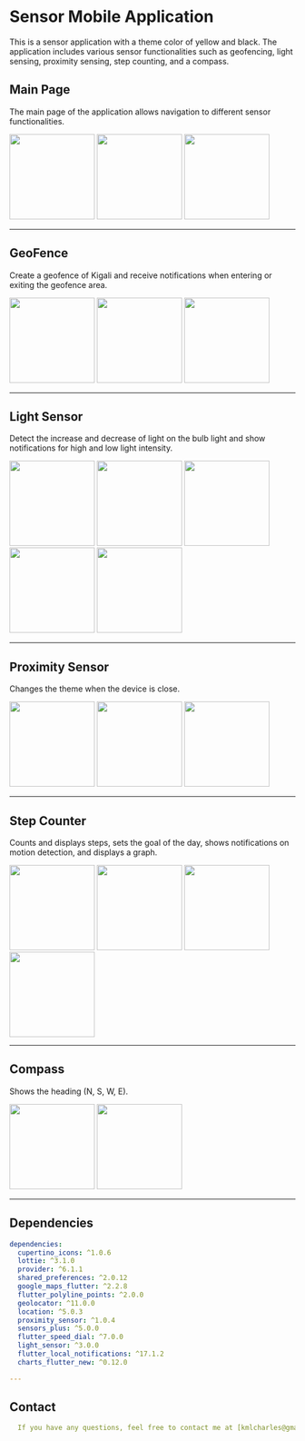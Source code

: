 # Sensor Mobile Application

This is a sensor application with a theme color of yellow and black. The application includes various sensor functionalities such as geofencing, light sensing, proximity sensing, step counting, and a compass.

## Main Page
The main page of the application allows navigation to different sensor functionalities.

<img src="https://github.com/Kamalikabakirecharles/sensormobileapplication/assets/144225495/c233c152-e723-4a54-9b7f-fb06534f52d5" width="150">
<img src="https://github.com/Kamalikabakirecharles/sensormobileapplication/assets/144225495/0cbe1da9-785c-494a-b5e8-bde37cca1d82" width="150">
<img src="https://github.com/Kamalikabakirecharles/sensormobileapplication/assets/144225495/f7de03f0-1ed4-4ac0-8b7b-80b763692dd5" width="150">

---

## GeoFence
Create a geofence of Kigali and receive notifications when entering or exiting the geofence area.

<img src="https://github.com/Kamalikabakirecharles/sensormobileapplication/assets/144225495/015bb8cc-de77-478d-8d02-dd955f1ad0a7" width="150">
<img src="https://github.com/Kamalikabakirecharles/sensormobileapplication/assets/144225495/2796fc0d-c988-414b-af0c-dffd67bd87b1" width="150">
<img src="https://github.com/Kamalikabakirecharles/sensormobileapplication/assets/144225495/442d8b2c-194e-41d7-b54d-63980e7bb722" width="150">

---

## Light Sensor
Detect the increase and decrease of light on the bulb light and show notifications for high and low light intensity.

<img src="https://github.com/Kamalikabakirecharles/sensormobileapplication/assets/144225495/5bfd6b88-3a2f-44f4-b2f8-9a8574101e7b" width="150">
<img src="https://github.com/Kamalikabakirecharles/sensormobileapplication/assets/144225495/ddef0ab6-8c98-4eea-8b2f-490c15e95fde" width="150">
<img src="https://github.com/Kamalikabakirecharles/sensormobileapplication/assets/144225495/09ce8e01-42b4-4e86-b6d3-3aa3e44aa664" width="150">
<img src="https://github.com/Kamalikabakirecharles/sensormobileapplication/assets/144225495/2645eaf5-ed88-46a1-a151-5dd20edb4a27" width="150">
<img src="https://github.com/Kamalikabakirecharles/sensormobileapplication/assets/144225495/8ce3b8e3-c3c9-4cc7-8be8-7d0c72173ae6" width="150">

---

## Proximity Sensor
Changes the theme when the device is close.

<img src="https://github.com/Kamalikabakirecharles/sensormobileapplication/assets/144225495/85ef7381-3c0c-472e-a3d9-9691c93014a3" width="150">
<img src="https://github.com/Kamalikabakirecharles/sensormobileapplication/assets/144225495/c3798930-192c-447a-8c75-2cf01f50f7e7" width="150">
<img src="https://github.com/Kamalikabakirecharles/sensormobileapplication/assets/144225495/05d14918-119e-4ebc-ae92-b6f99b4bd7e8" width="150">

---

## Step Counter
Counts and displays steps, sets the goal of the day, shows notifications on motion detection, and displays a graph.

<img src="https://github.com/Kamalikabakirecharles/sensormobileapplication/assets/144225495/91b4f731-c123-4d0d-af16-a116b726f22e" width="150">
<img src="https://github.com/Kamalikabakirecharles/sensormobileapplication/assets/144225495/335309da-7e8e-4f68-812e-271a6ad63847" width="150">
<img src="https://github.com/Kamalikabakirecharles/sensormobileapplication/assets/144225495/edbbca49-a659-4967-94ba-a23f0e5bd603" width="150">
<img src="https://github.com/Kamalikabakirecharles/sensormobileapplication/assets/144225495/b357bf52-4584-49b5-aef9-4068f3e5715b" width="150">

---

## Compass
Shows the heading (N, S, W, E).

<img src="https://github.com/Kamalikabakirecharles/sensormobileapplication/assets/144225495/0285f181-efb9-4a7b-bbcc-22bb1171c6ef" width="150">
<img src="https://github.com/Kamalikabakirecharles/sensormobileapplication/assets/144225495/cc1f047b-ef98-4535-b3ee-d7b62af19099" width="150">

---

## Dependencies
```yaml
dependencies:
  cupertino_icons: ^1.0.6
  lottie: ^3.1.0
  provider: ^6.1.1
  shared_preferences: ^2.0.12
  google_maps_flutter: ^2.2.8
  flutter_polyline_points: ^2.0.0
  geolocator: ^11.0.0
  location: ^5.0.3
  proximity_sensor: ^1.0.4
  sensors_plus: ^5.0.0  
  flutter_speed_dial: ^7.0.0
  light_sensor: ^3.0.0
  flutter_local_notifications: ^17.1.2
  charts_flutter_new: ^0.12.0

---
```
## Contact
```yaml
  If you have any questions, feel free to contact me at [kmlcharles@gmail.com].
